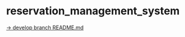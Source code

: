 # reservation_management_system
[-> develop branch README.md](https://github.com/tomatozil/reservation_management_system/tree/develop)
